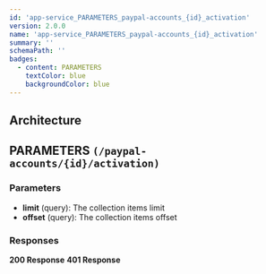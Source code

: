 ```yaml
---
id: 'app-service_PARAMETERS_paypal-accounts_{id}_activation'
version: 2.0.0
name: 'app-service_PARAMETERS_paypal-accounts_{id}_activation'
summary: ''
schemaPath: ''
badges:
  - content: PARAMETERS
    textColor: blue
    backgroundColor: blue
---
```

## Architecture
<NodeGraph />



## PARAMETERS `(/paypal-accounts/{id}/activation)`

### Parameters
- **limit** (query): The collection items limit
- **offset** (query): The collection items offset




### Responses
**200 Response**
<SchemaViewer file="response-200.json" maxHeight="500" id="response-200" />
      **401 Response**
<SchemaViewer file="response-401.json" maxHeight="500" id="response-401" />
